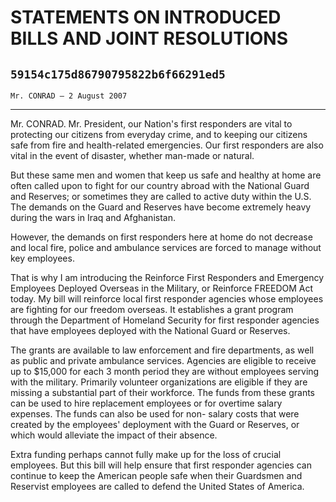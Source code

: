 # STATEMENTS ON INTRODUCED BILLS AND JOINT RESOLUTIONS
## `59154c175d86790795822b6f66291ed5`
`Mr. CONRAD — 2 August 2007`

---


Mr. CONRAD. Mr. President, our Nation's first responders are vital to 
protecting our citizens from everyday crime, and to keeping our 
citizens safe from fire and health-related emergencies. Our first 
responders are also vital in the event of disaster, whether man-made or 
natural.

But these same men and women that keep us safe and healthy at home 
are often called upon to fight for our country abroad with the National 
Guard and Reserves; or sometimes they are called to active duty within 
the U.S. The demands on the Guard and Reserves have become extremely 
heavy during the wars in Iraq and Afghanistan.

However, the demands on first responders here at home do not decrease 
and local fire, police and ambulance services are forced to manage 
without key employees.

That is why I am introducing the Reinforce First Responders and 
Emergency Employees Deployed Overseas in the Military, or Reinforce 
FREEDOM Act today. My bill will reinforce local first responder 
agencies whose employees are fighting for our freedom overseas. It 
establishes a grant program through the Department of Homeland Security 
for first responder agencies that have employees deployed with the 
National Guard or Reserves.

The grants are available to law enforcement and fire departments, as 
well as public and private ambulance services. Agencies are eligible to 
receive up to $15,000 for each 3 month period they are without 
employees serving with the military. Primarily volunteer organizations 
are eligible if they are missing a substantial part of their workforce. 
The funds from these grants can be used to hire replacement employees 
or for overtime salary expenses. The funds can also be used for non-
salary costs that were created by the employees' deployment with the 
Guard or Reserves, or which would alleviate the impact of their 
absence.

Extra funding perhaps cannot fully make up for the loss of crucial 
employees. But this bill will help ensure that first responder agencies 
can continue to keep the American people safe when their Guardsmen and 
Reservist employees are called to defend the United States of America.
